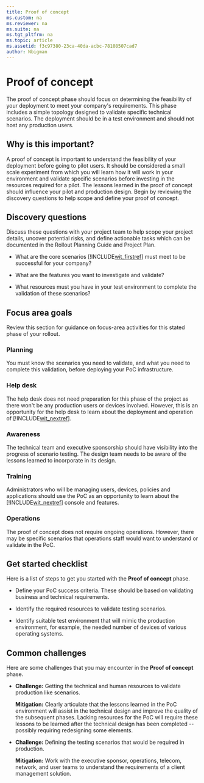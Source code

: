 ```yaml
---
title: Proof of concept
ms.custom: na
ms.reviewer: na
ms.suite: na
ms.tgt_pltfrm: na
ms.topic: article
ms.assetid: f3c97380-23ca-40da-acbc-78108507cad7
author: Nbigman
---
```

# Proof of concept
The proof of concept phase should focus on determining the feasibility of your deployment to meet your company's requirements. This phase includes a simple topology designed to validate specific technical scenarios.  The deployment should be in a test environment and should not host any production users.

## Why is this important?
A  proof of concept is important to understand the feasibility of your deployment before going to pilot users. It should be considered a small scale experiment from which you will learn how it will work in your environment and validate specific scenarios before investing in the resources required for a  pilot. The lessons learned in the proof of concept should influence your pilot and production design.
Begin by reviewing the discovery questions to help scope and define your proof of concept.

## Discovery questions
Discuss these questions with your project team to help scope your project details, uncover potential risks, and define actionable tasks which can be documented in the  Rollout Planning Guide and Project Plan.

-   What are the core scenarios [!INCLUDE[wit_firstref](../Token/wit_firstref_md.md)] must meet to be successful for your company?

-   What are the features you want to investigate and validate?

-   What resources must you have in your test environment to complete the validation of these scenarios?

## Focus area goals
Review this section for guidance on focus-area activities for this stated phase of your rollout.

### Planning
You must know the scenarios you need to validate, and what you need to complete this validation, before deploying your PoC infrastructure.

### Help desk
The help desk does not need preparation for this phase of the project as there won't be any production users or devices involved. However, this is an opportunity for the help desk to learn about the deployment and operation of [!INCLUDE[wit_nextref](../Token/wit_nextref_md.md)].

### Awareness
The technical team and executive sponsorship should have visibility into the progress of scenario testing. The design team needs to be aware of the lessons learned to incorporate in its  design.

### Training
Administrators who will be managing users, devices, policies and applications should use the PoC as an opportunity to learn about the [!INCLUDE[wit_nextref](../Token/wit_nextref_md.md)] console and features.

### Operations
The proof of concept does not require ongoing operations. However, there may be specific scenarios that operations staff would want to understand or validate in the PoC.

## Get started checklist
Here is a list of steps to get you started with the **Proof of concept** phase.

-   Define your PoC success criteria. These should be based on validating business and technical requirements.

-   Identify the required resources to validate testing scenarios.

-   Identify suitable test environment that will mimic the production environment, for example, the needed number of devices of various operating systems.

## Common challenges
Here are some  challenges that you may encounter in the **Proof of concept** phase.

-   **Challenge:** Getting the technical and human resources to validate production like scenarios.

    **Mitigation:** Clearly articulate that the lessons learned in the PoC environment will assist in the technical design and improve the quality of the subsequent phases. Lacking resources for the PoC will require these lessons to be learned after the technical design has been completed -- possibly requiring redesigning some elements.

-   **Challenge:** Defining the testing scenarios that would be required in production.

    **Mitigation:** Work with the executive sponsor, operations, telecom, network, and user teams to understand the requirements of a client management solution.

